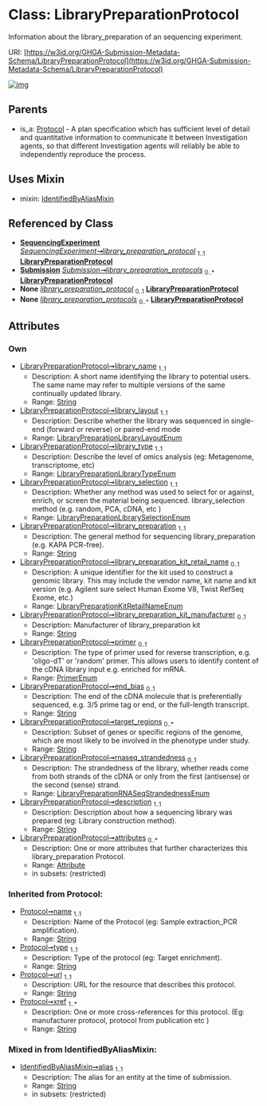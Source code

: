 
# Class: LibraryPreparationProtocol


Information about the library_preparation of an sequencing experiment.

URI: [https://w3id.org/GHGA-Submission-Metadata-Schema/LibraryPreparationProtocol](https://w3id.org/GHGA-Submission-Metadata-Schema/LibraryPreparationProtocol)


[![img](https://yuml.me/diagram/nofunky;dir:TB/class/[Submission],[SequencingExperiment],[Protocol],[Attribute]<attributes%200..*-++[LibraryPreparationProtocol&#124;library_name:string;library_layout:LibraryPreparationLibraryLayoutEnum;library_type:LibraryPreparationLibraryTypeEnum;library_selection:LibraryPreparationLibrarySelectionEnum;library_preparation:string;library_preparation_kit_retail_name:LibraryPreparationKitRetailNameEnum%20%3F;library_preparation_kit_manufacturer:string%20%3F;primer:PrimerEnum%20%3F;end_bias:string%20%3F;target_regions:string%20*;rnaseq_strandedness:LibraryPreparationRNASeqStrandednessEnum%20%3F;description:string;alias:string;name(i):string;type(i):string;url(i):string;xref(i):string%20%2B],[SequencingExperiment]-%20library_preparation_protocol%201..1>[LibraryPreparationProtocol],[Submission]++-%20library_preparation_protocols%200..*>[LibraryPreparationProtocol],[SequencingExperiment]-%20library_preparation_protocol(i)%200..1>[LibraryPreparationProtocol],[Submission]-%20library_preparation_protocols(i)%200..*>[LibraryPreparationProtocol],[LibraryPreparationProtocol]uses%20-.->[IdentifiedByAliasMixin],[Protocol]^-[LibraryPreparationProtocol],[IdentifiedByAliasMixin],[Attribute])](https://yuml.me/diagram/nofunky;dir:TB/class/[Submission],[SequencingExperiment],[Protocol],[Attribute]<attributes%200..*-++[LibraryPreparationProtocol&#124;library_name:string;library_layout:LibraryPreparationLibraryLayoutEnum;library_type:LibraryPreparationLibraryTypeEnum;library_selection:LibraryPreparationLibrarySelectionEnum;library_preparation:string;library_preparation_kit_retail_name:LibraryPreparationKitRetailNameEnum%20%3F;library_preparation_kit_manufacturer:string%20%3F;primer:PrimerEnum%20%3F;end_bias:string%20%3F;target_regions:string%20*;rnaseq_strandedness:LibraryPreparationRNASeqStrandednessEnum%20%3F;description:string;alias:string;name(i):string;type(i):string;url(i):string;xref(i):string%20%2B],[SequencingExperiment]-%20library_preparation_protocol%201..1>[LibraryPreparationProtocol],[Submission]++-%20library_preparation_protocols%200..*>[LibraryPreparationProtocol],[SequencingExperiment]-%20library_preparation_protocol(i)%200..1>[LibraryPreparationProtocol],[Submission]-%20library_preparation_protocols(i)%200..*>[LibraryPreparationProtocol],[LibraryPreparationProtocol]uses%20-.->[IdentifiedByAliasMixin],[Protocol]^-[LibraryPreparationProtocol],[IdentifiedByAliasMixin],[Attribute])

## Parents

 *  is_a: [Protocol](Protocol.md) - A plan specification which has sufficient level of detail and quantitative information to communicate it between Investigation agents, so that different Investigation agents will reliably be able to independently reproduce the process.

## Uses Mixin

 *  mixin: [IdentifiedByAliasMixin](IdentifiedByAliasMixin.md)

## Referenced by Class

 *  **[SequencingExperiment](SequencingExperiment.md)** *[SequencingExperiment➞library_preparation_protocol](SequencingExperiment_library_preparation_protocol.md)*  <sub>1..1</sub>  **[LibraryPreparationProtocol](LibraryPreparationProtocol.md)**
 *  **[Submission](Submission.md)** *[Submission➞library_preparation_protocols](Submission_library_preparation_protocols.md)*  <sub>0..\*</sub>  **[LibraryPreparationProtocol](LibraryPreparationProtocol.md)**
 *  **None** *[library_preparation_protocol](library_preparation_protocol.md)*  <sub>0..1</sub>  **[LibraryPreparationProtocol](LibraryPreparationProtocol.md)**
 *  **None** *[library_preparation_protocols](library_preparation_protocols.md)*  <sub>0..\*</sub>  **[LibraryPreparationProtocol](LibraryPreparationProtocol.md)**

## Attributes


### Own

 * [LibraryPreparationProtocol➞library_name](LibraryPreparationProtocol_library_name.md)  <sub>1..1</sub>
     * Description: A short name identifying the library to potential users. The same name may refer to multiple versions of the same continually updated library.
     * Range: [String](types/String.md)
 * [LibraryPreparationProtocol➞library_layout](LibraryPreparationProtocol_library_layout.md)  <sub>1..1</sub>
     * Description: Describe whether the library was sequenced in single-end (forward or reverse) or paired-end mode
     * Range: [LibraryPreparationLibraryLayoutEnum](LibraryPreparationLibraryLayoutEnum.md)
 * [LibraryPreparationProtocol➞library_type](LibraryPreparationProtocol_library_type.md)  <sub>1..1</sub>
     * Description: Describe the level of omics analysis (eg: Metagenome, transcriptome, etc)
     * Range: [LibraryPreparationLibraryTypeEnum](LibraryPreparationLibraryTypeEnum.md)
 * [LibraryPreparationProtocol➞library_selection](LibraryPreparationProtocol_library_selection.md)  <sub>1..1</sub>
     * Description: Whether any method was used to select for or against, enrich, or screen the material being sequenced. library_selection method (e.g. random, PCA, cDNA, etc )
     * Range: [LibraryPreparationLibrarySelectionEnum](LibraryPreparationLibrarySelectionEnum.md)
 * [LibraryPreparationProtocol➞library_preparation](LibraryPreparationProtocol_library_preparation.md)  <sub>1..1</sub>
     * Description: The general method for sequencing library_preparation (e.g. KAPA PCR-free).
     * Range: [String](types/String.md)
 * [LibraryPreparationProtocol➞library_preparation_kit_retail_name](LibraryPreparationProtocol_library_preparation_kit_retail_name.md)  <sub>0..1</sub>
     * Description: A unique identifier for the kit used to construct a genomic library. This may include the vendor name, kit name and kit version  (e.g. Agilent sure select Human Exome V8, Twist RefSeq Exome, etc.)
     * Range: [LibraryPreparationKitRetailNameEnum](LibraryPreparationKitRetailNameEnum.md)
 * [LibraryPreparationProtocol➞library_preparation_kit_manufacturer](LibraryPreparationProtocol_library_preparation_kit_manufacturer.md)  <sub>0..1</sub>
     * Description: Manufacturer of library_preparation kit
     * Range: [String](types/String.md)
 * [LibraryPreparationProtocol➞primer](LibraryPreparationProtocol_primer.md)  <sub>0..1</sub>
     * Description: The type of primer used for reverse transcription, e.g. 'oligo-dT' or 'random' primer. This allows users to identify content of the cDNA library input e.g. enriched for mRNA.
     * Range: [PrimerEnum](PrimerEnum.md)
 * [LibraryPreparationProtocol➞end_bias](LibraryPreparationProtocol_end_bias.md)  <sub>0..1</sub>
     * Description: The end of the cDNA molecule that is preferentially sequenced, e.g. 3/5 prime tag or end, or the full-length transcript.
     * Range: [String](types/String.md)
 * [LibraryPreparationProtocol➞target_regions](LibraryPreparationProtocol_target_regions.md)  <sub>0..\*</sub>
     * Description: Subset of genes or specific regions of the genome, which are most likely to be involved in the phenotype under study.
     * Range: [String](types/String.md)
 * [LibraryPreparationProtocol➞rnaseq_strandedness](LibraryPreparationProtocol_rnaseq_strandedness.md)  <sub>0..1</sub>
     * Description: The strandedness of the library, whether reads come from both strands of the cDNA or only from the first (antisense) or the second (sense) strand.
     * Range: [LibraryPreparationRNASeqStrandednessEnum](LibraryPreparationRNASeqStrandednessEnum.md)
 * [LibraryPreparationProtocol➞description](LibraryPreparationProtocol_description.md)  <sub>1..1</sub>
     * Description: Description about how a sequencing library was prepared (eg: Library construction method).
     * Range: [String](types/String.md)
 * [LibraryPreparationProtocol➞attributes](LibraryPreparationProtocol_attributes.md)  <sub>0..\*</sub>
     * Description: One or more attributes that further characterizes this library_preparation Protocol.
     * Range: [Attribute](Attribute.md)
     * in subsets: (restricted)

### Inherited from Protocol:

 * [Protocol➞name](Protocol_name.md)  <sub>1..1</sub>
     * Description: Name of the Protocol (eg: Sample extraction_PCR amplification).
     * Range: [String](types/String.md)
 * [Protocol➞type](Protocol_type.md)  <sub>1..1</sub>
     * Description: Type of the protocol (eg: Target enrichment).
     * Range: [String](types/String.md)
 * [Protocol➞url](Protocol_url.md)  <sub>1..1</sub>
     * Description: URL for the resource that describes this protocol.
     * Range: [String](types/String.md)
 * [Protocol➞xref](Protocol_xref.md)  <sub>1..\*</sub>
     * Description: One or more cross-references for this protocol.  (Eg: manufacturer protocol, protocol from publication etc )
     * Range: [String](types/String.md)

### Mixed in from IdentifiedByAliasMixin:

 * [IdentifiedByAliasMixin➞alias](IdentifiedByAliasMixin_alias.md)  <sub>1..1</sub>
     * Description: The alias for an entity at the time of submission.
     * Range: [String](types/String.md)
     * in subsets: (restricted)
